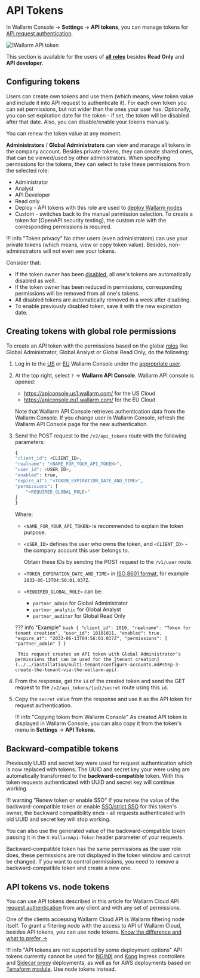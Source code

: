 [user-roles-article]:       ../../user-guides/settings/users.md#user-roles
[img-api-tokens-edit]:      ../../images/api-tokens-edit.png

# API Tokens

In Wallarm Console → **Settings** → **API tokens**, you can manage tokens for [API request authentication](../../api/overview.md).

![!Wallarm API token][img-api-tokens-edit]

This section is available for the users of **[all roles][user-roles-article]** besides **Read Only** and **API developer**.

## Configuring tokens

Users can create own tokens and use them (which means, view token value and include it into API request to authenticate it). For each own token you can set permissions, but not wider than the ones your user has. Optionally, you can set expiration date for the token - if set, the token will be disabled after that date. Also, you can disable/enable your tokens manually.

You can renew the token value at any moment.

**Administrators** / **Global Administrators** can view and manage all tokens in the company account. Besides private tokens, they can create shared ones, that can be viewed/used by other administrators. When specifying permissions for the tokens, they can select to take these permissions from the selected role:

* Administrator
* Analyst
* API Developer
* Read only
* Deploy - API tokens with this role are used to [deploy Wallarm nodes](../../user-guides/nodes/nodes.md#creating-a-node)
* Сustom - switches back to the manual permission selection. To create a token for [OpenAPI security testing], the custom role with the corresponding permissions is required.

!!! info "Token privacy"
    No other users (even administrators) can use your private tokens (which means, view or copy token value). Besides, non-administrators will not even see your tokens.

Consider that:

* If the token owner has been [disabled](../../user-guides/settings/users.md#disable-access-for-a-user), all one's tokens are automatically disabled as well.
* If the token owner has been reduced in permissions, corresponding permissions will be removed from all one's tokens.
* All disabled tokens are automatically removed in a week after disabling.
* To enable previously disabled token, save it with the new expiration date.

## Creating tokens with global role permissions

To create an API token with the permissions based on the global [roles](../../user-guides/settings/users.md#user-roles) like Global Administrator, Global Analyst or Global Read Only, do the following:

1. Log in to the [US](https://us1.my.wallarm.com/) or [EU](https://my.wallarm.com/) Wallarm Console under the [appropriate user](#configuring-tokens).
1. At the top right, select `?` → **Wallarm API Console**. Wallarm API console is opened:

    * https://apiconsole.us1.wallarm.com/ for the US Cloud
    * https://apiconsole.eu1.wallarm.com/ for the EU Cloud

    Note that Wallarm API Console retrieves authentication data from the Wallarm Console. If you change user in Wallarm Console, refresh the Wallarm API Console page for the new authentication.
 
1. Send the POST request to the `/v2/api_tokens` route with the following parameters:

    ```bash
    {
    "client_id": <CLIENT_ID>,
    "realname": "<NAME_FOR_YOUR_API_TOKEN>",
    "user_id": <USER_ID>,
    "enabled": true,
    "expire_at": "<TOKEN_EXPIRATION_DATE_AND_TIME>",
    "permissions": [
        "<REQUIRED_GLOBAL_ROLE>"
    ]
    }
    ```

    Where:

    * `<NAME_FOR_YOUR_API_TOKEN>` is recommended to explain the token purpose.
    * `<USER_ID>` defines the user who owns the token, and `<CLIENT_ID>` - the company account this user belongs to.
    
        Obtain these IDs by sending the POST request to the `/v1/user` route.

    * `<TOKEN_EXPIRATION_DATE_AND_TIME>` in [ISO 8601 format](https://www.cl.cam.ac.uk/~mgk25/iso-time.html), for example `2033-06-13T04:56:01.037Z`.
    * `<REQUIRED_GLOBAL_ROLE>` can be:
        
        * `partner_admin` for Global Administrator
        * `partner_analytic` for Global Analyst
        * `partner_auditor` for Global Read Only

    ??? info "Example"
        ```bash
        {
        "client_id": 1010,
        "realname": "Token for tenant creation",
        "user_id": 10101011,
        "enabled": true,
        "expire_at": "2033-06-13T04:56:01.037Z",
        "permissions": [
            "partner_admin"
        ]
        }
        ```

        This request creates an API token with Global Administrator's permissions that can be used for the [tenant creation](../../installation/multi-tenant/configure-accounts.md#step-3-create-the-tenant-via-the-wallarm-api).

1. From the response, get the `id` of the created token and send the GET request to the `/v2/api_tokens/{id}/secret` route using this `id`.
1. Copy the `secret` value from the response and use it as the API token for request authentication.

    !!! info "Copying token from Wallarm Console"
        As created API token is displayed in Wallarm Console, you can also copy it from the token's menu in **Settings** → **API Tokens**.

## Backward-compatible tokens

Previously UUID and secret key were used for request authentication which is now replaced with tokens. The UUID and secret key your were using are automatically transformed to the **backward-compatible** token. With this token requests authenticated with UUID and secret key will continue working.

!!! warning "Renew token or enable SSO"
    If you renew the value of the backward-compatible token or enable [SSO/strict SSO](../../admin-en/configuration-guides/sso/employ-user-auth.md) for this token's owner, the backward compatibility ends - all requests authenticated with old UUID and secret key will stop working.

You can also use the generated value of the backward-compatible token passing it in the `X-WallarmApi-Token` header parameter of your requests.

Backward-compatible token has the same permissions as the user role does, these permissions are not displayed in the token window and cannot be changed. If you want to control permissions, you need to remove a backward-compatible token and create a new one.

## API tokens vs. node tokens

You can use API tokens described in this article for Wallarm Cloud API [request authentication](../../api/overview.md) from any client and with any set of permissions.

One of the clients accessing Wallarm Cloud API is Wallarm filtering node itself. To grant a filtering node with the access to API of Wallarm Cloud, besides API tokens, you can use node tokens. [Know the difference and what to prefer →](../../user-guides/nodes/nodes.md#api-and-node-tokens-for-node-creation)

!!! info "API tokens are not supported by some deployment options"
    API tokens currently cannot be used for [NGINX](../../admin-en/installation-kubernetes-en.md) and [Kong](../../installation/kubernetes/kong-ingress-controller/deployment.md) Ingress controllers and [Sidecar proxy](../../installation/kubernetes/sidecar-proxy/deployment.md) deployments, as well as for AWS deployments based on [Terraform module](../../installation/cloud-platforms/aws/terraform-module/overview.md). Use node tokens instead.
